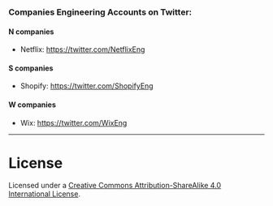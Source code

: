 ### Companies Engineering Accounts on Twitter:

#### N companies
* Netflix: https://twitter.com/NetflixEng

#### S companies
* Shopify: https://twitter.com/ShopifyEng

#### W companies
* Wix: https://twitter.com/WixEng

----

# License

Licensed under a <a rel="license" href="https://creativecommons.org/licenses/by-sa/4.0/">Creative Commons Attribution-ShareAlike 4.0 International License</a>.
